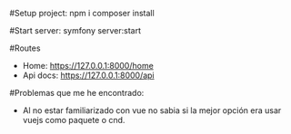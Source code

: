 #Setup project:
npm i
composer install

#Start server:
symfony server:start

#Routes
- Home:
https://127.0.0.1:8000/home
- Api docs:
https://127.0.0.1:8000/api

#Problemas que me he encontrado:
- Al no estar familiarizado con vue no sabia si la mejor opción era usar vuejs como paquete o cnd.

